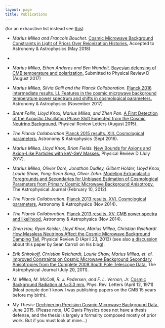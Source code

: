 ```yaml
---
layout: page
title: Publications
---
```



(for an exhaustive list instead see [this](http://adsabs.harvard.edu/cgi-bin/nph-abs_connect?return_req=no_params&author=Millea,%20Marius&db_key=PRE))

* *Marius Millea and Francois Bouchet.* [Cosmic Microwave Background Constraints in Light of Priors Over Reionization Histories.](http://adsabs.harvard.edu/abs/2018arXiv180408476M) Accepted to Astronomy & Astrophysics (May 2018)
* 
* *Marius Millea, Ethan Anderes and Ben Wandelt.* [Bayesian delensing of CMB temperature and polarization.](http://adsabs.harvard.edu/cgi-bin/bib_query?arXiv:1708.06753) Submitted to Physical Review D (August 2017)

* *Marius Millea, Silvia Galli and the Planck Collaboration.* [Planck 2016 intermediate results. LI. Features in the cosmic microwave background temperature power spectrum and shifts in cosmological parameters.](https://arxiv.org/abs/1608.02487) Astronomy & Astrophysics (November 2017)

* *Brent Follin, Lloyd Knox, Marius Millea, and Zhen Pan.* [A First Detection of the Acoustic Oscillation Phase Shift Expected from the Cosmic Neutrino Background.](http://adsabs.harvard.edu/abs/2015arXiv150307863F) Physical Review Letters (August 2015).


* *The Planck Collaboration* [Planck 2015 results. XIII. Cosmological parameters.](http://adsabs.harvard.edu/cgi-bin/bib_query?arXiv:1502.01589) Astronomy & Astrophysics (Sept 2016).

* *Marius Millea, Lloyd Knox, Brian Fields.* [New Bounds for Axions and Axion-Like Particles with keV-GeV Masses.](http://adsabs.harvard.edu/abs/2015arXiv150104097M) Physical Review D (July 2017).

* *Marius Millea, Olivier Doré, Jonathan Dudley, Gilbert Holder, Lloyd Knox, Laurie Shaw, Yong-Seon Song, Oliver Zahn.* [Modeling Extragalactic Foregrounds and Secondaries for Unbiased Estimation of Cosmological Parameters from Primary Cosmic Microwave Background Anisotropy.](http://adsabs.harvard.edu/abs/2012ApJ...746....4M) The Astrophysical Journal (February 10, 2012).

* *The Planck Collaboration.* [Planck 2013 results. XVI. Cosmological parameters.](http://adsabs.harvard.edu/abs/2013arXiv1303.5076P) Astronomy & Astrophysics (Nov 2014).

* *The Planck Collaboration.* [Planck 2013 results. XV. CMB power spectra and likelihood.](http://adsabs.harvard.edu/abs/2013arXiv1303.5075P) Astronomy & Astrophysics (Nov 2014).

* *Zhen Hou, Ryan Keisler, Lloyd Knox, Marius Millea, Christian Reichardt* [How Massless Neutrinos Affect the Cosmic Microwave Background Damping Tail.](http://adsabs.harvard.edu/abs/2013PhRvD..87h3008H) Physical Review D (April 23, 2013) (see also [a discussion](http://blogs.discovermagazine.com/cosmicvariance/2011/04/20/avignon-day-2-cosmological-neutrinos/#.UaUSIUBlB4w) about this paper by Sean Carroll on his blog).

* *Erik Shirokoff, Christian Reichardt, Laurie Shaw, Marius Millea, et. al.* [Improved Constraints on Cosmic Microwave Background Secondary Anisotropies from the Complete 2008 South Pole Telescope Data.](http://adsabs.harvard.edu/abs/2011ApJ...736...61S) The Astrophysical Journal (July 20, 2011).

* *M. Millea, M. McColl, R. J. Pedersen, and F. L. Vernon, Jr.* [Cosmic Background Radiation at λ=3.3 mm.](http://adsabs.harvard.edu/abs/1971PhRvL..26..919M) Phys. Rev. Letters (April 12, 1971) (Most people don't know I was publishing papers on the CMB 15 years before my birth).

* *My Thesis:* [Dechipering Precision Cosmic Microwave Background Data.](https://drive.google.com/file/d/0B8CEbS1canBkbENNMXVKV2tzbzg/view?usp=sharing) June 2015. (Please note, UC Davis Physics does not have a thesis defense, and the thesis is largely a formality composed mostly of prior work. But if you must look at mine...)

